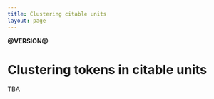 ```yaml
---
title: Clustering citable units
layout: page
---
```


**@VERSION@**

# Clustering tokens in citable units

TBA

